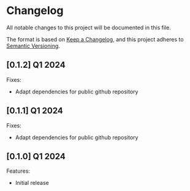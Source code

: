 # Changelog

All notable changes to this project will be documented in this file.

The format is based on [Keep a Changelog](https://keepachangelog.com/en/1.0.0/),
and this project adheres to [Semantic Versioning](https://semver.org/spec/v2.0.0.html).

## [0.1.2] Q1 2024

Fixes:
- Adapt dependencies for public github repository

## [0.1.1] Q1 2024

Fixes:
- Adapt dependencies for public github repository

## [0.1.0] Q1 2024

Features:
- Initial release
